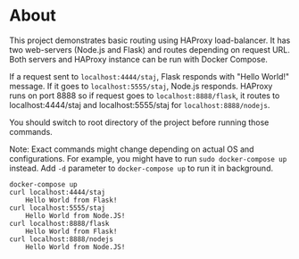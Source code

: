 # About
This project demonstrates basic routing using HAProxy load-balancer. It has two web-servers (Node.js and Flask) and routes depending on request URL. Both servers and HAProxy instance can be run with Docker Compose. 

If a request sent to `localhost:4444/staj`, Flask responds with "Hello World!" message. If it goes to `localhost:5555/staj`, Node.js responds. HAProxy runs on port 8888 so if request goes to `localhost:8888/flask`, it routes to localhost:4444/staj and localhost:5555/staj for `localhost:8888/nodejs`. 

You should switch to root directory of the project before running those commands. 

Note: Exact commands might change depending on actual OS and configurations. For example, you might have to run `sudo docker-compose up` instead. Add `-d` parameter to `docker-compose up` to run it in background. 

    docker-compose up
    curl localhost:4444/staj
        Hello World from Flask!
    curl localhost:5555/staj
        Hello World from Node.JS!
    curl localhost:8888/flask
        Hello World from Flask!
    curl localhost:8888/nodejs
        Hello World from Node.JS!
